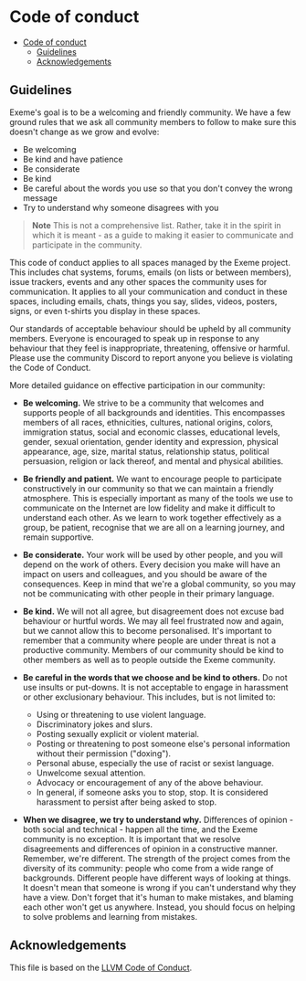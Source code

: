 # Code of conduct

- [Code of conduct](#code-of-conduct)
  - [Guidelines](#guidelines)
  - [Acknowledgements](#acknowledgements)

## Guidelines

Exeme's goal is to be a welcoming and friendly community. We have a few ground rules that we ask all community members to follow to make sure this doesn't change as we grow and evolve:

* Be welcoming
* Be kind and have patience
* Be considerate
* Be kind
* Be careful about the words you use so that you don't convey the wrong message
* Try to understand why someone disagrees with you

> **Note** This is not a comprehensive list. Rather, take it in the spirit in which it is meant - as a guide to making it easier to communicate and participate in the community.

This code of conduct applies to all spaces managed by the Exeme project. This includes chat systems, forums, emails (on lists or between members), issue trackers, events and any other spaces the community uses for communication. It applies to all your communication and conduct in these spaces, including emails, chats, things you say, slides, videos, posters, signs, or even t-shirts you display in these spaces.

Our standards of acceptable behaviour should be upheld by all community members. Everyone is encouraged to speak up in response to any behaviour that they feel is inappropriate, threatening, offensive or harmful. Please use the community Discord to report anyone you believe is violating the Code of Conduct.

More detailed guidance on effective participation in our community:

* **Be welcoming.** We strive to be a community that welcomes and supports people of all backgrounds and identities. This encompasses members of all races, ethnicities, cultures, national origins, colors, immigration status, social and economic classes, educational levels, gender, sexual orientation, gender identity and expression, physical appearance, age, size, marital status, relationship status, political persuasion, religion or lack thereof, and mental and physical abilities.

* **Be friendly and patient.** We want to encourage people to participate constructively in our community so that we can maintain a friendly atmosphere. This is especially important as many of the tools we use to communicate on the Internet are low fidelity and make it difficult to understand each other. As we learn to work together effectively as a group, be patient, recognise that we are all on a learning journey, and remain supportive.

* **Be considerate.** Your work will be used by other people, and you will depend on the work of others. Every decision you make will have an impact on users and colleagues, and you should be aware of the consequences. Keep in mind that we're a global community, so you may not be communicating with other people in their primary language.

* **Be kind.** We will not all agree, but disagreement does not excuse bad behaviour or hurtful words. We may all feel frustrated now and again, but we cannot allow this to become personalised. It's important to remember that a community where people are under threat is not a productive community. Members of our community should be kind to other members as well as to people outside the Exeme community.

* **Be careful in the words that we choose and be kind to others.** Do not use insults or put-downs. It is not acceptable to engage in harassment or other exclusionary behaviour. This includes, but is not limited to:

  * Using or threatening to use violent language.
  * Discriminatory jokes and slurs.
  * Posting sexually explicit or violent material.
  * Posting or threatening to post someone else's personal information without their permission ("doxing").
  * Personal abuse, especially the use of racist or sexist language.
  * Unwelcome sexual attention.
  * Advocacy or encouragement of any of the above behaviour.
  * In general, if someone asks you to stop, stop. It is considered harassment to persist after being asked to stop.

* **When we disagree, we try to understand why.** Differences of opinion - both social and technical - happen all the time, and the Exeme community is no exception. It is important that we resolve disagreements and differences of opinion in a constructive manner. Remember, we're different. The strength of the project comes from the diversity of its community: people who come from a wide range of backgrounds. Different people have different ways of looking at things. It doesn't mean that someone is wrong if you can't understand why they have a view. Don't forget that it's human to make mistakes, and blaming each other won't get us anywhere. Instead, you should focus on helping to solve problems and learning from mistakes.

## Acknowledgements

This file is based on the [LLVM Code of Conduct](https://llvm.org/docs/CodeOfConduct.html).